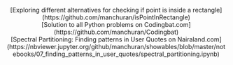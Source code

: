 <p align="center">
[Exploring different alternatives for checking if point is inside a rectangle](https://github.com/manchuran/isPointInRectangle)<br/>
[Solution to all Python problems on Codingbat.com](https://github.com/manchuran/Codingbat)<br/>
[Spectral Partitioning: Finding patterns in User Quotes on Nairaland.com](https://nbviewer.jupyter.org/github/manchuran/showables/blob/master/notebooks/07_finding_patterns_in_user_quotes/spectral_partitioning.ipynb)<br/>
</p>

